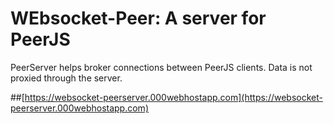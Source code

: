 # WEbsocket-Peer: A server for PeerJS #

PeerServer helps broker connections between PeerJS clients. Data is not proxied through the server.

##[https://websocket-peerserver.000webhostapp.com](https://websocket-peerserver.000webhostapp.com)